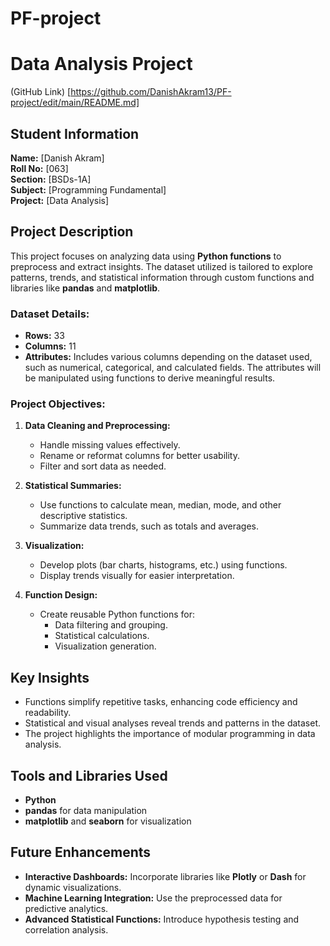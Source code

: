 # PF-project
# Data Analysis Project
(GitHub Link) [https://github.com/DanishAkram13/PF-project/edit/main/README.md]

## Student Information
**Name:** [Danish Akram]  
**Roll No:** [063]  
**Section:** [BSDs-1A]  
**Subject:** [Programming Fundamental]  
**Project:** [Data Analysis]  

## Project Description
This project focuses on analyzing data using **Python functions** to preprocess and extract insights. The dataset utilized is tailored to explore patterns, trends, and statistical information through custom functions and libraries like **pandas** and **matplotlib**.

### Dataset Details:
- **Rows:** 33
- **Columns:** 11
- **Attributes:** Includes various columns depending on the dataset used, such as numerical, categorical, and calculated fields. The attributes will be manipulated using functions to derive meaningful results.

### Project Objectives:
1. **Data Cleaning and Preprocessing:**
   - Handle missing values effectively.
   - Rename or reformat columns for better usability.
   - Filter and sort data as needed.

2. **Statistical Summaries:**
   - Use functions to calculate mean, median, mode, and other descriptive statistics.
   - Summarize data trends, such as totals and averages.

3. **Visualization:**
   - Develop plots (bar charts, histograms, etc.) using functions.
   - Display trends visually for easier interpretation.

4. **Function Design:**
   - Create reusable Python functions for:
     - Data filtering and grouping.
     - Statistical calculations.
     - Visualization generation.

## Key Insights
- Functions simplify repetitive tasks, enhancing code efficiency and readability.
- Statistical and visual analyses reveal trends and patterns in the dataset.
- The project highlights the importance of modular programming in data analysis.

## Tools and Libraries Used
- **Python**
- **pandas** for data manipulation
- **matplotlib** and **seaborn** for visualization

## Future Enhancements
- **Interactive Dashboards:** Incorporate libraries like **Plotly** or **Dash** for dynamic visualizations.
- **Machine Learning Integration:** Use the preprocessed data for predictive analytics.
- **Advanced Statistical Functions:** Introduce hypothesis testing and correlation analysis.

